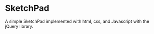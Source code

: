 SketchPad
=========

A simple SketchPad implemented with html, css, and Javascript with the jQuery library.
